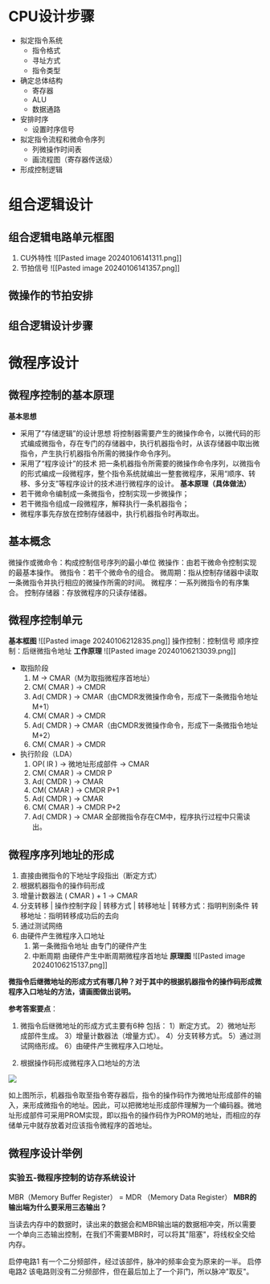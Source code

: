 # CPU设计步骤

- 拟定指令系统 
	- 指令格式
	- 寻址方式
	- 指令类型
- 确定总体结构
	- 寄存器
	- ALU
	- 数据通路
- 安排时序
	- 设置时序信号
- 拟定指令流程和微命令序列
	- 列微操作时间表
	- 画流程图（寄存器传送级）
- 形成控制逻辑
# 组合逻辑设计
## 组合逻辑电路单元框图

1. CU外特性
![[Pasted image 20240106141311.png]]
2. 节拍信号
![[Pasted image 20240106141357.png]]
## 微操作的节拍安排

## 组合逻辑设计步骤
# 微程序设计
## 微程序控制的基本原理

**基本思想**
- 采用了“存储逻辑”的设计思想
    将控制器需要产生的微操作命令，以微代码的形式编成微指令，存在专门的存储器中，执行机器指令时，从该存储器中取出微指令，产生执行机器指令所需的微操作命令序列。
- 采用了“程序设计”的技术
     把一条机器指令所需要的微操作命令序列，以微指令的形式编成一段微程序，整个指令系统就编出一整套微程序，采用“顺序、转移、多分支”等程序设计的技术进行微程序的设计。
**基本原理（具体做法）**
- 若干微命令编制成一条微指令，控制实现一步微操作；
- 若干微指令组成一段微程序，解释执行一条机器指令；
- 微程序事先存放在控制存储器中，执行机器指令时再取出。
## 基本概念

微操作或微命令：构成控制信号序列的最小单位
微操作：由若干微命令控制实现的最基本操作。
微指令：若干个微命令的组合。
微周期：指从控制存储器中读取一条微指令并执行相应的微操作所需的时间。
微程序：一系列微指令的有序集合。
控制存储器：存放微程序的只读存储器。

## 微程序控制单元

**基本框图**
![[Pasted image 20240106212835.png]]
操作控制：控制信号
顺序控制：后继微指令地址
**工作原理**
![[Pasted image 20240106213039.png]]
- 取指阶段
	1. M -> CMAR（M为取指微程序首地址）
	2. CM( CMAR ) -> CMDR
	3. Ad( CMDR ) -> CMAR（由CMDR发微操作命令，形成下一条微指令地址M+1）
	4. CM( CMAR ) -> CMDR
	5. Ad( CMDR ) -> CMAR（由CMDR发微操作命令，形成下一条微指令地址M+2）
	6. CM( CMAR ) -> CMDR
- 执行阶段（LDA）
	1. OP( IR ) -> 微地址形成部件 -> CMAR
	2. CM( CMAR ) -> CMDR  P
	3. Ad( CMDR ) -> CMAR
	4. CM( CMAR ) -> CMDR  P+1
	5.  Ad( CMDR ) -> CMAR
	6. CM( CMAR ) -> CMDR  P+2
	7.  Ad( CMDR ) -> CMAR
全部微指令存在CM中，程序执行过程中只需读出。

## 微程序序列地址的形成

1. 直接由微指令的下地址字段指出（断定方式）
2. 根据机器指令的操作码形成
3. 增量计数器法 ( CMAR ) + 1 -> CMAR
4. 分支转移
	| 操作控制字段 | 转移方式 | 转移地址 |
	转移方式：指明判别条件
	转移地址：指明转移成功后的去向
5. 通过测试网络
6. 由硬件产生微程序入口地址
	1. 第一条微指令地址 由专门的硬件产生
	2. 中断周期 由硬件产生中断周期微程序首地址
**原理图**
![[Pasted image 20240106215137.png]]

**微指令后继微地址的形成方式有哪几种？对于其中的根据机器指令的操作码形成微程序入口地址的方法，请画图做出说明。**

**参考答案要点**：

1. 微指令后继微地址的形成方式主要有6种
	包括：
	1）断定方式。
	2）微地址形成部件生成。
	3）增量计数器法（增量方式）。
	4）分支转移方式。
	5）通过测试网络形成。
	6）由硬件产生微程序入口地址。

2. 根据操作码形成微程序入口地址的方法

![](file:///C:\Users\l1491\AppData\Local\Temp\ksohtml34972\wps1.png)

如上图所示，机器指令取至指令寄存器后，指令的操作码作为微地址形成部件的输入，来形成微指令的地址。因此，可以把微地址形成部件理解为一个编码器。微地址形成部件可采用PROM实现，即以指令的操作码作为PROM的地址，而相应的存储单元中就存放着对应该指令微程序的首地址。

## 微程序设计举例

### 实验五-微程序控制的访存系统设计

MBR（Memory Buffer Register） = MDR （Memory Data Register）
**MBR的输出端为什么要采用三态输出？**

当读去内存中的数据时，读出来的数据会和MBR输出端的数据相冲突，所以需要一个单向三态输出控制，在我们不需要MBR时，可以将其"阻塞"，将线权全交给内存。

启停电路1
有一个二分频部件，经过该部件，脉冲的频率会变为原来的一半。
启停电路2
该电路则没有二分频部件，但在最后加上了一个非门，所以脉冲"取反"。